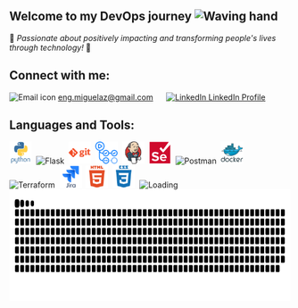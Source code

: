 ## Welcome to my DevOps journey <img src="https://media.giphy.com/media/hvRJCLFzcasrR4ia7z/giphy.gif" alt="Waving hand" width="25" height="25">
🌱 *Passionate about positively impacting and transforming people's lives through technology!* 🌳 

## Connect with me:
<img src="https://cdn-icons-png.flaticon.com/512/8818/8818431.png" alt="Email icon" width="25" height="25"> eng.miguelaz@gmail.com&nbsp;&nbsp;&nbsp;&nbsp;&nbsp;&nbsp;[<img src="https://raw.githubusercontent.com/rahuldkjain/github-profile-readme-generator/master/src/images/icons/Social/linked-in-alt.svg" alt="LinkedIn" width="25" height="25"> LinkedIn Profile](https://www.linkedin.com/in/miguel-arizmendi-0287a197)

## Languages and Tools:
<p align="left">   
    <img src="https://github.com/devicons/devicon/blob/master/icons/python/python-original-wordmark.svg" title="Python" alt="Python" width="40" height="40"/>&nbsp;  
    <img src="https://raw.githubusercontent.com/gilbarbara/logos/29e8719bf78915c7a82a26a6c203f53c4cb8fff2/logos/flask.svg" title="Flask" alt="Flask" width="40" height="40"/>&nbsp;
    <img src="https://github.com/devicons/devicon/blob/master/icons/git/git-plain-wordmark.svg" title="Git" alt="Git" width="40" height="40"/>&nbsp;
    <img src="https://github.com/devicons/devicon/blob/master/icons/githubactions/githubactions-original.svg" title="GitHub Actions" alt="GitHub Actions" width="40" height"40"/>&nbsp;
    <img src="https://github.com/devicons/devicon/blob/master/icons/jenkins/jenkins-original.svg" title="Jenkins" alt="Jenkins" width="40" height="40"/>&nbsp;
    <img src="https://github.com/devicons/devicon/blob/master/icons/selenium/selenium-original.svg" title="SeleniumWebDriver" alt="Selenium WebDriver" width="40" height="40"/>&nbsp;
    <img src="https://www.vectorlogo.zone/logos/getpostman/getpostman-icon.svg" title="Postman" alt="Postman" width="40" height="40"/>&nbsp;
    <img src="https://github.com/devicons/devicon/blob/master/icons/docker/docker-original-wordmark.svg" title="Docker" alt="Docker" width="40" height="40"/>&nbsp;
    <img src="https://www.vectorlogo.zone/logos/terraformio/terraformio-icon.svg" title="Terraform" alt="Terraform" width="40" height="40"/>&nbsp;
    <img src="https://github.com/devicons/devicon/blob/master/icons/jira/jira-original-wordmark.svg" title="Jira" alt="Jira" width="40" height="40"/>&nbsp;
    <img src="https://github.com/devicons/devicon/blob/master/icons/html5/html5-plain-wordmark.svg" title="HTML5" alt="HTML5" width="40" height="40"/>&nbsp; 
    <img src="https://github.com/devicons/devicon/blob/master/icons/css3/css3-plain-wordmark.svg" title="CSS3" alt="CSS3" width="40" height="40"/>&nbsp;
    <img src="https://cdn.dribbble.com/users/1621742/screenshots/5435578/loading_loop-1-dribbble.gif" title="Loading" alt="Loading" width="30" height="10"/>&nbsp;
    <img src="https://raw.githubusercontent.com/platane/snk/output/github-contribution-grid-snake-dark.svg" title="SNK" alt="SNK" width="630" height="200"/>&nbsp;
    
</p> 
